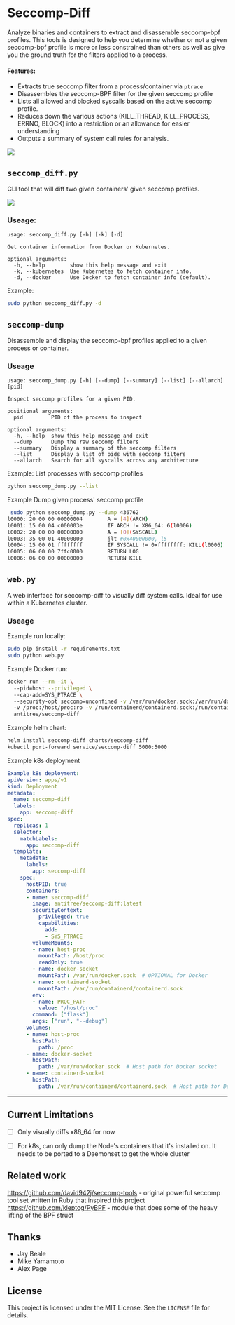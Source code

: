 # Seccomp-Diff

Analyze binaries and containers to extract and disassemble seccomp-bpf profiles. 
This tools is designed to help you determine whether or not a given seccomp-bpf
profile is more or less constrained than others as well as give you the ground 
truth for the filters applied to a process.


#### Features:
- Extracts true seccomp filter from a process/container via `ptrace`
- Disassembles the seccomp-BPF filter for the given seccomp profile
- Lists all allowed and blocked syscalls based on the active seccomp profile.
- Reduces down the various actions (KILL_THREAD, KILL_PROCESS, ERRNO, BLOCK) into a restriction or an allowance for easier understanding
- Outputs a summary of system call rules for analysis.

![](/examples/happy_shmoocon_web.png)

## `seccomp_diff.py`

CLI tool that will diff two given containers' given seccomp profiles.

![](/examples/happy_shmoocon.gif)

### Useage:
```
usage: seccomp_diff.py [-h] [-k] [-d]

Get container information from Docker or Kubernetes.

optional arguments:
  -h, --help        show this help message and exit
  -k, --kubernetes  Use Kubernetes to fetch container info.
  -d, --docker      Use Docker to fetch container info (default).
```

Example: 
```bash
sudo python seccomp_diff.py -d
```
## `seccomp-dump`
Disassemble and display the seccomp-bpf profiles applied to a given process or container. 

### Useage
```
usage: seccomp_dump.py [-h] [--dump] [--summary] [--list] [--allarch] [pid]

Inspect seccomp profiles for a given PID.

positional arguments:
  pid         PID of the process to inspect

optional arguments:
  -h, --help  show this help message and exit
  --dump      Dump the raw seccomp filters
  --summary   Display a summary of the seccomp filters
  --list      Display a list of pids with seccomp filters
  --allarch   Search for all syscalls across any architecture
```
Example: List processes with seccomp profiles
```bash
python seccomp_dump.py --list
```
Example Dump given process' seccomp profile
```bash
 sudo python seccomp_dump.py --dump 436762
l0000: 20 00 00 00000004        A = [4](ARCH)
l0001: 15 00 04 c000003e        IF ARCH != X86_64: 6(l0006)
l0002: 20 00 00 00000000        A = [0](SYSCALL)
l0003: 35 00 01 40000000        jlt #0x40000000, l5
l0004: 15 00 01 ffffffff        IF SYSCALL != 0xffffffff: KILL(l0006)
l0005: 06 00 00 7ffc0000        RETURN LOG
l0006: 06 00 00 00000000        RETURN KILL
``` 

## `web.py`
A web interface for seccomp-diff to visually diff system calls. Ideal for use
within a Kubernetes cluster. 



### Useage

Example run locally:
```bash
sudo pip install -r requirements.txt
sudo python web.py
```

Example Docker run:
```bash
docker run --rm -it \                                                                                                     
  --pid=host --privileged \                            
  --cap-add=SYS_PTRACE \                                             
  --security-opt seccomp=unconfined -v /var/run/docker.sock:/var/run/docker.sock \  
  -v /proc:/host/proc:ro -v /run/containerd/containerd.sock:/run/containerd/containerd.sock \
  antitree/seccomp-diff
```


Example helm chart:
```bash
helm install seccomp-diff charts/seccomp-diff
kubectl port-forward service/seccomp-diff 5000:5000
```

Example k8s deployment
```yaml
Example k8s deployment:
apiVersion: apps/v1
kind: Deployment
metadata:
  name: seccomp-diff
  labels:
    app: seccomp-diff
spec:
  replicas: 1
  selector:
    matchLabels:
      app: seccomp-diff
  template:
    metadata:
      labels:
        app: seccomp-diff
    spec:
      hostPID: true
      containers:
      - name: seccomp-diff
        image: antitree/seccomp-diff:latest
        securityContext:
          privileged: true  
          capabilities:
            add:
            - SYS_PTRACE  
        volumeMounts:
        - name: host-proc
          mountPath: /host/proc
          readOnly: true
        - name: docker-socket
          mountPath: /var/run/docker.sock  # OPTIONAL for Docker
        - name: containerd-socket
          mountPath: /var/run/containerd/containerd.sock  
        env:
        - name: PROC_PATH
          value: "/host/proc"
        command: ["flask"]
        args: ["run", "--debug"]
      volumes:
      - name: host-proc
        hostPath:
          path: /proc
      - name: docker-socket
        hostPath:
          path: /var/run/docker.sock  # Host path for Docker socket
      - name: containerd-socket
        hostPath:
          path: /var/run/containerd/containerd.sock  # Host path for Docker socket
```
---

## Current Limitations
* [ ] Only visually diffs x86_64 for now
* [ ] For k8s, can only dump the Node's containers that it's installed on. It needs to be ported to a Daemonset to get the whole cluster


## Related work

https://github.com/david942j/seccomp-tools - original powerful seccomp tool set written in Ruby that inspired this project
https://github.com/kleptog/PyBPF - module that does some of the heavy lifting of the BPF struct

## Thanks

- Jay Beale
- Mike Yamamoto
- Alex Page

## License

This project is licensed under the MIT License. See the `LICENSE` file for details.

